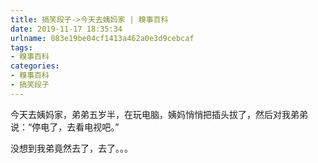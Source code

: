 ```yaml
---
title: 搞笑段子->今天去姨妈家 | 糗事百科
date: 2019-11-17 18:35:34
urlname: 083e19be04cf1413a462a0e3d9cebcaf
tags: 
- 糗事百科
categories:
- 糗事百科
- 搞笑段子
---
```

今天去姨妈家，弟弟五岁半，在玩电脑，姨妈悄悄把插头拔了，然后对我弟弟说：“停电了，去看电视吧。”

没想到我弟竟然去了，去了。。。


